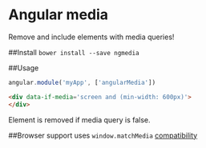 Angular media
=============

Remove and include elements with media queries!


##Install
`bower install --save ngmedia`

##Usage

```javascript
angular.module('myApp', ['angularMedia'])

```


```html
<div data-if-media='screen and (min-width: 600px)'>
</div>

```

Element is removed if media query is false.

##Browser support 
uses `window.matchMedia` [compatibility](http://caniuse.com/#search=matchMedia)

